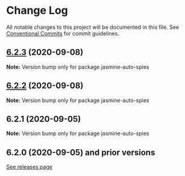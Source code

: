 # Change Log

All notable changes to this project will be documented in this file.
See [Conventional Commits](https://conventionalcommits.org) for commit guidelines.

## [6.2.3](https://github.com/hirezio/auto-spies/compare/jasmine-auto-spies@6.2.2...jasmine-auto-spies@6.2.3) (2020-09-08)

**Note:** Version bump only for package jasmine-auto-spies





## [6.2.2](https://github.com/hirezio/auto-spies/compare/jasmine-auto-spies@6.2.1...jasmine-auto-spies@6.2.2) (2020-09-08)

**Note:** Version bump only for package jasmine-auto-spies

## 6.2.1 (2020-09-05)

**Note:** Version bump only for package jasmine-auto-spies

## 6.2.0 (2020-09-05) and prior versions

[See releases page](https://github.com/hirezio/auto-spies/releases?after=v6.3.0)
